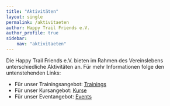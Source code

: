 ```yaml
---
title: "Aktivitäten"
layout: single
permalink: /aktivitaeten
author: Happy Trail Friends e.V.
author_profile: true
sidebar:
    nav: "aktivitaeten"
---
```


Die Happy Trail Friends e.V. bieten im Rahmen des Vereinslebens unterschiedliche Aktivitäten an. Für mehr Informationen folge den untenstehenden Links:

* Für unser Trainingsangebot: [Trainings](/trainings)
* Für unser Kursangebot: [Kurse](/kurse)
* Für unser Eventangebot: [Events](/events)